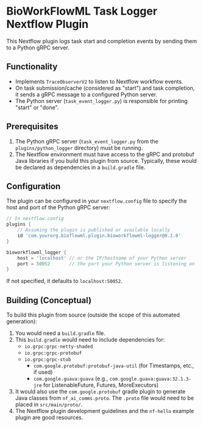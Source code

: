 # BioWorkFlowML Task Logger Nextflow Plugin

This Nextflow plugin logs task start and completion events by sending them to a Python gRPC server.

## Functionality

- Implements `TraceObserverV2` to listen to Nextflow workflow events.
- On task submission/cache (considered as "start") and task completion, it sends a gRPC message to a configured Python server.
- The Python server (`task_event_logger.py`) is responsible for printing "start" or "done".

## Prerequisites

1.  The Python gRPC server (`task_event_logger.py` from the `plugins/python_logger` directory) must be running.
2.  The Nextflow environment must have access to the gRPC and protobuf Java libraries if you build this plugin from source. Typically, these would be declared as dependencies in a `build.gradle` file.

## Configuration

The plugin can be configured in your `nextflow.config` file to specify the host and port of the Python gRPC server:

```groovy
// In nextflow.config
plugins {
    // Assuming the plugin is published or available locally
    id 'com.yourorg.bioflowml.plugin.bioworkflowml-logger@0.1.0'
}

bioworkflowml_logger {
    host = 'localhost' // or the IP/hostname of your Python server
    port = 50052       // the port your Python server is listening on
}
```

If not specified, it defaults to `localhost:50052`.

## Building (Conceptual)

To build this plugin from source (outside the scope of this automated generation):
1.  You would need a `build.gradle` file.
2.  This `build.gradle` would need to include dependencies for:
    - `io.grpc:grpc-netty-shaded`
    - `io.grpc:grpc-protobuf`
    - `io.grpc:grpc-stub`
        - `com.google.protobuf:protobuf-java-util` (for Timestamps, etc., if used)
        - `com.google.guava:guava` (e.g., `com.google.guava:guava:32.1.3-jre` for ListenableFuture, Futures, MoreExecutors)
3.  It would also use the `com.google.protobuf` gradle plugin to generate Java classes from `nf_ai_comms.proto`. The `.proto` file would need to be placed in `src/main/proto/`.
4.  The Nextflow plugin development guidelines and the `nf-hello` example plugin are good resources.
